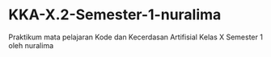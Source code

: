 # KKA-X.2-Semester-1-nuralima
Praktikum mata pelajaran Kode dan Kecerdasan Artifisial Kelas X Semester 1 oleh nuralima
